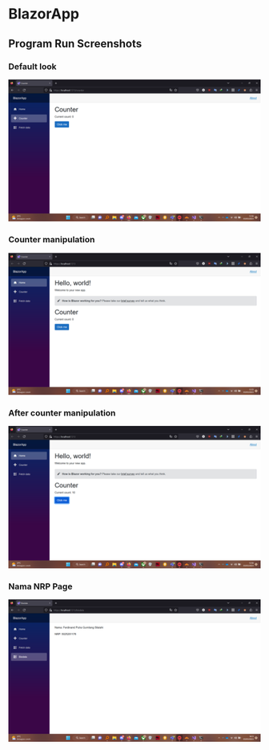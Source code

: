 # BlazorApp

## Program Run Screenshots

### Default look
![ss 1](BlazorApp/Screenshots/ss-1.png)

### Counter manipulation
![ss 2](BlazorApp/Screenshots/ss-2.png)

### After counter manipulation
![ss 3](BlazorApp/Screenshots/ss-3.png)

### Nama NRP Page
![ss4](BlazorApp/Screenshots/ss-4.png)
